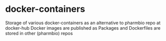 # docker-containers
Storage of various docker-containers as an alternative to pharmbio repo at docker-hub
Docker images are published as Packages and Dockerfiles are stored in other (pharmbio) repos
